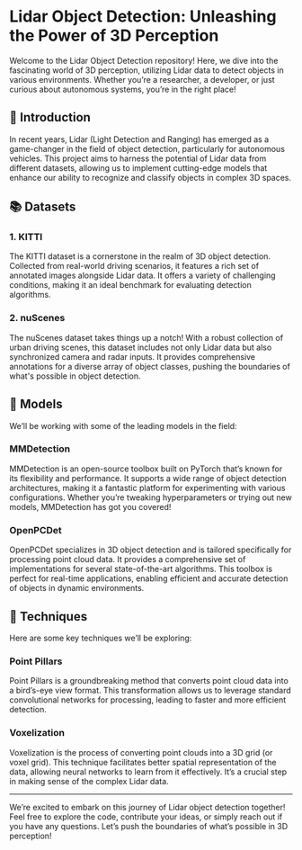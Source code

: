 # Lidar Object Detection: Unleashing the Power of 3D Perception

Welcome to the Lidar Object Detection repository! Here, we dive into the fascinating world of 3D perception, utilizing Lidar data to detect objects in various environments. Whether you’re a researcher, a developer, or just curious about autonomous systems, you’re in the right place!

## 🌟 Introduction

In recent years, Lidar (Light Detection and Ranging) has emerged as a game-changer in the field of object detection, particularly for autonomous vehicles. This project aims to harness the potential of Lidar data from different datasets, allowing us to implement cutting-edge models that enhance our ability to recognize and classify objects in complex 3D spaces.

## 📚 Datasets

### 1. KITTI
The KITTI dataset is a cornerstone in the realm of 3D object detection. Collected from real-world driving scenarios, it features a rich set of annotated images alongside Lidar data. It offers a variety of challenging conditions, making it an ideal benchmark for evaluating detection algorithms.

### 2. nuScenes
The nuScenes dataset takes things up a notch! With a robust collection of urban driving scenes, this dataset includes not only Lidar data but also synchronized camera and radar inputs. It provides comprehensive annotations for a diverse array of object classes, pushing the boundaries of what's possible in object detection.

## 🤖 Models

We’ll be working with some of the leading models in the field:

### **MMDetection**
MMDetection is an open-source toolbox built on PyTorch that’s known for its flexibility and performance. It supports a wide range of object detection architectures, making it a fantastic platform for experimenting with various configurations. Whether you’re tweaking hyperparameters or trying out new models, MMDetection has got you covered!

### **OpenPCDet**
OpenPCDet specializes in 3D object detection and is tailored specifically for processing point cloud data. It provides a comprehensive set of implementations for several state-of-the-art algorithms. This toolbox is perfect for real-time applications, enabling efficient and accurate detection of objects in dynamic environments.

## 🚀 Techniques

Here are some key techniques we’ll be exploring:

### **Point Pillars**
Point Pillars is a groundbreaking method that converts point cloud data into a bird’s-eye view format. This transformation allows us to leverage standard convolutional networks for processing, leading to faster and more efficient detection.

### **Voxelization**
Voxelization is the process of converting point clouds into a 3D grid (or voxel grid). This technique facilitates better spatial representation of the data, allowing neural networks to learn from it effectively. It’s a crucial step in making sense of the complex Lidar data.

---

We’re excited to embark on this journey of Lidar object detection together! Feel free to explore the code, contribute your ideas, or simply reach out if you have any questions. Let’s push the boundaries of what’s possible in 3D perception!

